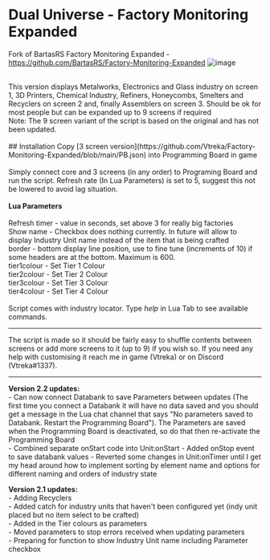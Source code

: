 # Dual Universe - Factory Monitoring Expanded
Fork of BartasRS Factory Monitoring Expanded - https://github.com/BartasRS/Factory-Monitoring-Expanded
![image](https://user-images.githubusercontent.com/94600381/222389623-ad7aa55e-e8ce-4b87-8a8c-e2e8b5bd2b31.png)

<br>
This version displays Metalworks, Electronics and Glass industry on screen 1, 3D Printers, Chemical Industry, Refiners, Honeycombs, Smelters and Recyclers on screen 2 and, finally Assemblers on screen 3. Should be ok for most people but can be expanded up to 9 screens if required<br>
Note: The 9 screen variant of the script is based on the original and has not been updated.
<br><br>
## Installation
Copy [3 screen version](https://github.com/Vtreka/Factory-Monitoring-Expanded/blob/main/PB.json) into Programming Board in game <br><br>
Simply connect core and 3 screens (in any order) to Programing Board and run the script. Refresh rate (In Lua Parameters) is set to 5, suggest this not be lowered to avoid lag situation.<br><br>
<b>Lua Parameters</b><br><br>
Refresh timer - value in seconds, set above 3 for really big factories<br>
Show name - Checkbox does nothing currently. In future will allow to display Industry Unit name instead of the item that is being crafted<br>
border - bottom display line position, use to fine tune (increments of 10) if some headers are at the bottom. Maximum is 600.<br>
tier1colour - Set Tier 1 Colour<br>
tier2colour - Set Tier 2 Colour<br>
tier3colour - Set Tier 3 Colour<br>
tier4colour - Set Tier 4 Colour<br>

<br>
Script comes with industry locator. Type <i>help</i> in Lua Tab to see available commands.

<hr>
The script is made so it should be fairly easy to shuffle contents between screens or add more screens to it (up to 9) if you wish so. If you need any help with customising it reach me in game (Vtreka) or on Discord (Vtreka#1337).

<br>
<hr>
<b>Version 2.2 updates:</b><br>
    - Can now connect Databank to save Parameters between updates (The first time you connect a Databank it will have no data saved and you should get a message in the Lua chat channel that says "No parameters saved to Databank. Restart the Programming Board"). The Parameters are saved when the Programming Board is deactivated, so do that then re-activate the Programming Board<br>
    - Combined separate onStart code into Unit:onStart
    - Added onStop event to save databank values
    - Reverted some changes in Unit:onTimer until I get my head around how to implement sorting by element name and options for different naming and orders of industry state

<b>Version 2.1 updates:</b><br>
    - Adding Recyclers<br>
    - Added catch for industry units that haven't been configured yet (indy unit placed but no item select to be crafted)<br>
    - Added in the Tier colours as parameters<br>
    - Moved parameters to stop errors received when updating parameters<br>
    - Preparing for function to show Industry Unit name including Parameter checkbox<br>